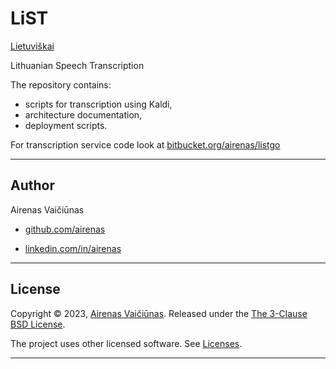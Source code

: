 # LiST

[Lietuviškai](README.lt.md)

Lithuanian Speech Transcription

The repository contains:

- scripts for transcription using Kaldi,
- architecture documentation,
- deployment scripts.

For transcription service code look at [bitbucket.org/airenas/listgo](https://bitbucket.org/airenas/listgo)

---

## Author

Airenas Vaičiūnas

- [github.com/airenas](https://github.com/airenas)

- [linkedin.com/in/airenas](https://www.linkedin.com/in/airenas/)

---

## License

Copyright © 2023, [Airenas Vaičiūnas](https://github.com/airenas).
Released under the [The 3-Clause BSD License](LICENSE).

The project uses other licensed software. See [Licenses](Licenses/).

---
